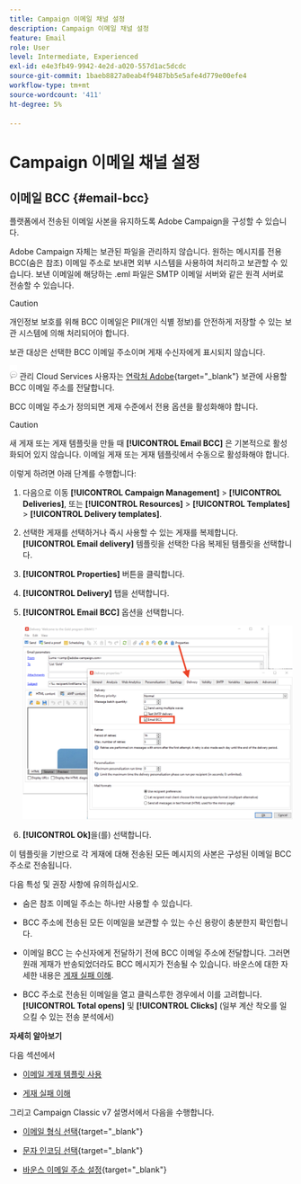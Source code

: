 ```yaml
---
title: Campaign 이메일 채널 설정
description: Campaign 이메일 채널 설정
feature: Email
role: User
level: Intermediate, Experienced
exl-id: e4e3fb49-9942-4e2d-a020-557d1ac5dcdc
source-git-commit: 1baeb8827a0eab4f9487bb5e5afe4d779e00efe4
workflow-type: tm+mt
source-wordcount: '411'
ht-degree: 5%

---
```


# Campaign 이메일 채널 설정

## 이메일 BCC {#email-bcc}

<!--
>[!NOTE]
>
>This capability is available starting Campaign v8.3. To check your version, refer to [this section](../start/compatibility-matrix.md#how-to-check-your-campaign-version-and-buildversion)-->

플랫폼에서 전송된 이메일 사본을 유지하도록 Adobe Campaign을 구성할 수 있습니다.

Adobe Campaign 자체는 보관된 파일을 관리하지 않습니다. 원하는 메시지를 전용 BCC(숨은 참조) 이메일 주소로 보내면 외부 시스템을 사용하여 처리하고 보관할 수 있습니다. 보낸 이메일에 해당하는 .eml 파일은 SMTP 이메일 서버와 같은 원격 서버로 전송할 수 있습니다.

>[!CAUTION]
>
>개인정보 보호를 위해 BCC 이메일은 PII(개인 식별 정보)를 안전하게 저장할 수 있는 보관 시스템에 의해 처리되어야 합니다.

보관 대상은 선택한 BCC 이메일 주소이며 게재 수신자에게 표시되지 않습니다.

![](../assets/do-not-localize/speech.png)  관리 Cloud Services 사용자는 [연락처 Adobe](../start/campaign-faq.md#support){target="_blank"} 보관에 사용할 BCC 이메일 주소를 전달합니다.

BCC 이메일 주소가 정의되면 게재 수준에서 전용 옵션을 활성화해야 합니다.

>[!CAUTION]
>
>새 게재 또는 게재 템플릿을 만들 때 **[!UICONTROL Email BCC]** 은 기본적으로 활성화되어 있지 않습니다. 이메일 게재 또는 게재 템플릿에서 수동으로 활성화해야 합니다.


이렇게 하려면 아래 단계를 수행합니다:

1. 다음으로 이동 **[!UICONTROL Campaign Management]** > **[!UICONTROL Deliveries]**, 또는 **[!UICONTROL Resources]** > **[!UICONTROL Templates]** > **[!UICONTROL Delivery templates]**.
1. 선택한 게재를 선택하거나 즉시 사용할 수 있는 게재를 복제합니다. **[!UICONTROL Email delivery]** 템플릿을 선택한 다음 복제된 템플릿을 선택합니다.
1. **[!UICONTROL Properties]** 버튼을 클릭합니다.
1. **[!UICONTROL Delivery]** 탭을 선택합니다. 
1. **[!UICONTROL Email BCC]** 옵션을 선택합니다.

   ![](assets/email-bcc.png)

1. **[!UICONTROL Ok]**&#x200B;을(를) 선택합니다.

이 템플릿을 기반으로 각 게재에 대해 전송된 모든 메시지의 사본은 구성된 이메일 BCC 주소로 전송됩니다.

다음 특성 및 권장 사항에 유의하십시오.

* 숨은 참조 이메일 주소는 하나만 사용할 수 있습니다.

* BCC 주소에 전송된 모든 이메일을 보관할 수 있는 수신 용량이 충분한지 확인합니다.

* 이메일 BCC <!--with Enhanced MTA--> 는 수신자에게 전달하기 전에 BCC 이메일 주소에 전달합니다. 그러면 원래 게재가 반송되었더라도 BCC 메시지가 전송될 수 있습니다. 바운스에 대한 자세한 내용은 [게재 실패 이해](../send/delivery-failures.md).

* BCC 주소로 전송된 이메일을 열고 클릭스루한 경우에서 이를 고려합니다. **[!UICONTROL Total opens]** 및 **[!UICONTROL Clicks]** (일부 계산 착오를 일으킬 수 있는 전송 분석에서)

<!--Only successfully sent emails are taken in account, bounces are not.-->

**자세히 알아보기**

다음 섹션에서

* [이메일 게재 템플릿 사용](../send/create-templates.md)

* [게재 실패 이해](../send/delivery-failures.md)


그리고 Campaign Classic v7 설명서에서 다음을 수행합니다.

* [이메일 형식 선택](https://experienceleague.adobe.com/docs/campaign-classic/using/sending-messages/sending-emails/sending-an-email/email-parameters.html#selecting-message-formats){target="_blank"}

* [문자 인코딩 선택](https://experienceleague.adobe.com/docs/campaign-classic/using/sending-messages/sending-emails/sending-an-email/email-parameters.html#character-encoding){target="_blank"}

* [바운스 이메일 주소 설정](https://experienceleague.adobe.com/docs/campaign-classic/using/sending-messages/sending-emails/sending-an-email/email-parameters.html#managing-bounce-emails){target="_blank"}

